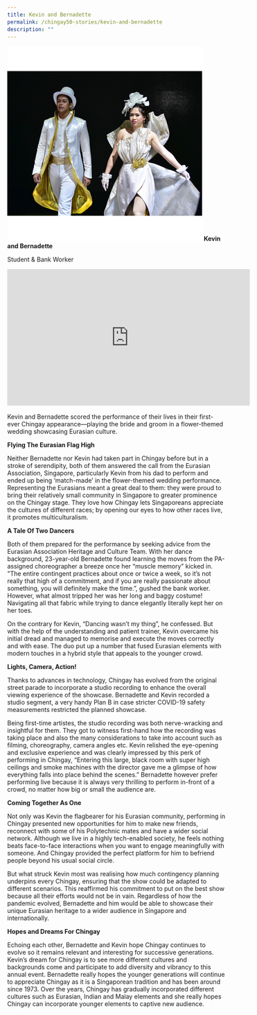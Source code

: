 ```yaml
---
title: Kevin and Bernadette
permalink: /chingay50-stories/kevin-and-bernadette
description: ""
---
```

![Kevin and Bernadette](/images/Chingay50%20Stories/eurasian%20img.png)
**Kevin and Bernadette**

Student & Bank Worker

<iframe width="560" height="315" src="https://www.youtube.com/embed/75vf80AaazM" title="YouTube video player" frameborder="0" allow="accelerometer; autoplay; clipboard-write; encrypted-media; gyroscope; picture-in-picture" allowfullscreen></iframe>

Kevin and Bernadette scored the performance of their lives in their first-ever Chingay appearance—playing the bride and groom in a flower-themed wedding showcasing Eurasian culture.

**Flying The Eurasian Flag High**

Neither Bernadette nor Kevin had taken part in Chingay before but in a stroke of serendipity, both of them answered the call from the Eurasian Association, Singapore, particularly Kevin from his dad to perform and ended up being ‘match-made’ in the flower-themed wedding performance. Representing the Eurasians meant a great deal to them: they were proud to bring their relatively small community in Singapore to greater prominence on the Chingay stage. They love how Chingay lets Singaporeans appreciate the cultures of different races; by opening our eyes to how other races live, it promotes multiculturalism.

**A Tale Of Two Dancers**

Both of them prepared for the performance by seeking advice from the Eurasian Association Heritage and Culture Team. With her dance background, 23-year-old Bernadette found learning the moves from the PA-assigned choreographer a breeze once her “muscle memory” kicked in. "The entire contingent practices about once or twice a week, so it’s not really that high of a commitment, and if you are really passionate about something, you will definitely make the time.”, gushed the bank worker. However, what almost tripped her was her long and baggy costume! Navigating all that fabric while trying to dance elegantly literally kept her on her toes.

On the contrary for Kevin, “Dancing wasn’t my thing”, he confessed. But with the help of the understanding and patient trainer, Kevin overcame his initial dread and managed to memorise and execute the moves correctly and with ease. The duo put up a number that fused Eurasian elements with modern touches in a hybrid style that appeals to the younger crowd.

**Lights, Camera, Action!**

Thanks to advances in technology, Chingay has evolved from the original street parade to incorporate a studio recording to enhance the overall viewing experience of the showcase. Bernadette and Kevin recorded a studio segment, a very handy Plan B in case stricter COVID-19 safety measurements restricted the planned showcase.

Being first-time artistes, the studio recording was both nerve-wracking and insightful for them. They got to witness first-hand how the recording was taking place and also the many considerations to take into account such as filming, choreography, camera angles etc. Kevin relished the eye-opening and exclusive experience and was clearly impressed by this perk of performing in Chingay, “Entering this large, black room with super high ceilings and smoke machines with the director gave me a glimpse of how everything falls into place behind the scenes.” Bernadette however prefer performing live because it is always very thrilling to perform in-front of a crowd, no matter how big or small the audience are. 

**Coming Together As One**

Not only was Kevin the flagbearer for his Eurasian community, performing in Chingay presented new opportunities for him to make new friends, reconnect with some of his Polytechnic mates and have a wider social network. Although we live in a highly tech-enabled society, he feels nothing beats face-to-face interactions when you want to engage meaningfully with someone. And Chingay provided the perfect platform for him to befriend people beyond his usual social circle.

But what struck Kevin most was realising how much contingency planning underpins every Chingay, ensuring that the show could be adapted to different scenarios. This reaffirmed his commitment to put on the best show because all their efforts would not be in vain. Regardless of how the pandemic evolved, Bernadette and him would be able to showcase their unique Eurasian heritage to a wider audience in Singapore and internationally.

**Hopes and Dreams For Chingay**

Echoing each other, Bernadette and Kevin hope Chingay continues to evolve so it remains relevant and interesting for successive generations. Kevin’s dream for Chingay is to see more different cultures and backgrounds come and participate to add diversity and vibrancy to this annual event.  Bernadette really hopes the younger generations will continue to appreciate Chingay as it is a Singaporean tradition and has been around since 1973. Over the years, Chingay has gradually incorporated different cultures such as Eurasian, Indian and Malay elements and she really hopes Chingay can incorporate younger elements to captive new audience.
